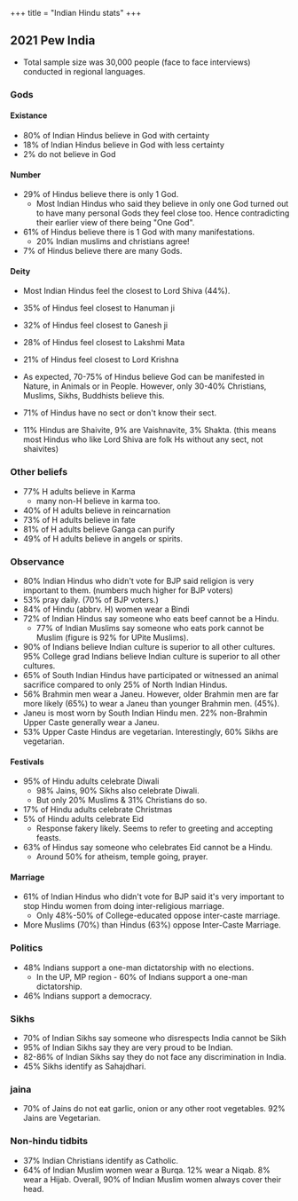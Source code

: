 +++
title = "Indian Hindu stats"
+++

## 2021 Pew India
-  Total sample size was 30,000 people (face to face interviews) conducted in regional languages.

### Gods
#### Existance
- 80% of Indian Hindus believe in God with certainty
- 18% of Indian Hindus believe in God with less certainty
- 2% do not believe in God

#### Number
- 29% of Hindus believe there is only 1 God.
  - Most Indian Hindus who said they believe in only one God turned out to have many personal Gods they feel close too. Hence contradicting their earlier view of there being "One God".
- 61% of Hindus believe there is 1 God with many manifestations.
  - 20% Indian muslims and christians agree! 
- 7% of Hindus believe there are many Gods.

#### Deity
- Most Indian Hindus feel the closest to Lord Shiva (44%).
- 35% of Hindus feel closest to Hanuman ji
- 32% of Hindus feel closest to Ganesh ji
- 28% of Hindus feel closest to Lakshmi Mata
- 21% of Hindus feel closest to Lord Krishna
- As expected, 70-75% of Hindus believe God can be manifested in Nature, in Animals or in People. However, only 30-40% Christians, Muslims, Sikhs, Buddhists believe this.

- 71% of Hindus have no sect or don't know their sect. 
- 11% Hindus are Shaivite, 9% are Vaishnavite, 3% Shakta. (this means most Hindus who like Lord Shiva are folk Hs without any sect, not shaivites)

### Other beliefs
- 77% H adults believe in Karma
  - many non-H believe in karma too.
- 40% of H adults believe in reincarnation
- 73% of H adults believe in fate
- 81% of H adults believe Ganga can purify
- 49% of H adults believe in angels or spirits.

### Observance
- 80% Indian Hindus who didn't vote for BJP said religion is very important to them. (numbers much higher for BJP voters)
- 53% pray daily. (70% of BJP voters.)
- 84% of Hindu (abbrv. H) women wear a Bindi
- 72% of Indian Hindus say someone who eats beef cannot be a Hindu.
  - 77% of Indian Muslims say someone who eats pork cannot be Muslim (figure is 92% for UPite Muslims).
- 90% of Indians believe Indian culture is superior to all other cultures. 95% College grad Indians believe Indian culture is superior to all other cultures.
- 65% of South Indian Hindus have participated or witnessed an animal sacrifice compared to only 25% of North Indian Hindus.
- 56% Brahmin men wear a Janeu. However, older Brahmin men are far more likely (65%) to wear a Janeu than younger Brahmin men. (45%).
- Janeu is most worn by South Indian Hindu men. 22% non-Brahmin Upper Caste generally wear a Janeu.
- 53% Upper Caste Hindus are vegetarian. Interestingly, 60% Sikhs are vegetarian.

#### Festivals
- 95% of Hindu adults celebrate Diwali
  - 98% Jains, 90% Sikhs also celebrate Diwali. 
  - But only 20% Muslims & 31% Christians do so. 
- 17% of Hindu adults celebrate Christmas
- 5% of Hindu adults celebrate Eid
  - Response fakery likely. Seems to refer to greeting and accepting feasts.
- 63% of Hindus say someone who celebrates Eid cannot be a Hindu.
  - Around 50% for atheism, temple going, prayer.

#### Marriage
- 61% of Indian Hindus who didn't vote for BJP said it's very important to stop Hindu women from doing inter-religious marriage.
  - Only 48%-50% of College-educated oppose inter-caste marriage.
- More Muslims (70%) than Hindus (63%) oppose Inter-Caste Marriage.

### Politics
- 48% Indians support a one-man dictatorship with no elections.
  - In the UP, MP region - 60% of Indians support a one-man dictatorship.
- 46% Indians support a democracy.


### Sikhs
- 70% of Indian Sikhs say someone who disrespects India cannot be Sikh
- 95% of Indian Sikhs say they are very proud to be Indian.
- 82-86% of Indian Sikhs say they do not face any discrimination in India.
- 45% Sikhs identify as Sahajdhari.

### jaina
- 70% of Jains do not eat garlic, onion or any other root vegetables. 92% Jains are Vegetarian.

### Non-hindu tidbits
- 37% Indian Christians identify as Catholic.
- 64% of Indian Muslim women wear a Burqa. 12% wear a Niqab. 8% wear a Hijab. Overall, 90% of Indian Muslim women always cover their head.